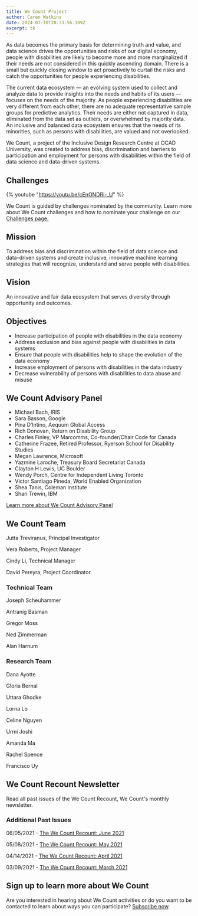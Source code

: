 ```yaml
---
title: We Count Project
author: Caren Watkins
date: 2024-07-10T20:33:56.109Z
excerpt: tk
---
```

As data becomes the primary basis for determining truth and value, and data science drives the opportunities and risks of our digital economy, people with disabilities are likely to become more and more marginalized if their needs are not considered in this quickly ascending domain. There is a small but quickly closing window to act proactively to curtail the risks and catch the opportunities for people experiencing disabilities.

The current data ecosystem — an evolving system used to collect and analyze data to provide insights into the needs and habits of its users — focuses on the needs of the majority. As people experiencing disabilities are very different from each other, there are no adequate representative sample groups for predictive analytics. Their needs are either not captured in data, eliminated from the data set as outliers, or overwhelmed by majority data. An inclusive and balanced data ecosystem ensures that the needs of its minorities, such as persons with disabilities, are valued and not overlooked.

We Count, a project of the Inclusive Design Research Centre at OCAD University, was created to address bias, discrimination and barriers to participation and employment for persons with disabilities within the field of data science and data-driven systems.

## Challenges

{% youtube "https://youtu.be/cEnONDRi-_U" %}

We Count is guided by challenges nominated by the community. Learn more about We Count challenges and how to nominate your challenge on our[ Challenges page.](https://wecount.inclusivedesign.ca/inclusion-challenges)

## Mission

To address bias and discrimination within the field of data science and data-driven systems and create inclusive, innovative machine learning strategies that will recognize, understand and serve people with disabilities.

## Vision

An innovative and fair data ecosystem that serves diversity through opportunity and outcomes.

## Objectives

* Increase participation of people with disabilities in the data economy
* Address exclusion and bias against people with disabilities in data systems
* Ensure that people with disabilities help to shape the evolution of the data economy
* Increase employment of persons with disabilities in the data industry
* Decrease vulnerability of persons with disabilities to data abuse and misuse

## We Count Advisory Panel

* Michael Bach, IRIS
* Sara Basson, Google
* Pina D’Intino, Aequum Global Access
* Rich Donovan, Return on Disability Group
* Charles Finley, VP Marcomms, Co-founder/Chair Code for Canada
* Catherine Frazee, Retired Professor, Ryerson School for Disability Studies
* Megan Lawrence, Microsoft
* Yazmine Laroche, Treasury Board Secretariat Canada
* Clayton H Lewis, UC Boulder
* Wendy Porch, Centre for Independent Living Toronto
* Victor Santiago Pineda, World Enabled Organization
* Shea Tanis, Coleman Institute
* Shari Trewin, IBM

[Learn more about We Count Advisory Panel](/advisory-panel/)

## We Count Team

Jutta Treviranus, Principal Investigator

Vera Roberts, Project Manager

Cindy Li, Technical Manager

David Pereyra, Project Coordinator

### Technical Team

Joseph Scheuhammer

Antranig Basman

Gregor Moss

Ned Zimmerman

Alan Harnum

### Research Team

Dana Ayotte

Gloria Bernal

Uttara Ghodke

Lorna Lo

Celine Nguyen

Urmi Joshi

Amanda Ma

Rachel Spence

Francisco Uy

## W﻿e Count Recount Newsletter

Read all past issues of the We Count Recount, We Count's monthly newsletter.

<style type="text/css">
<!--
.display_archive {font-family: arial,verdana; font-size: 18px;}
.campaign {line-height: 125%; margin: 5px;}
//-->
</style>

<script language="javascript" src="//ocadu.us6.list-manage.com/generate-js/?u=df09b45913649b12f2a2aef66&fid=22913&show=1000" type="text/javascript"></script>

### Additional Past Issues

06/05/2021 - [T﻿he We Count Recount: June 2021](https://wecount.inclusivedesign.ca/uploads/the-we-count-recount_-june-2021_accessible.docx)

05/08/2021 - [T﻿he We Count Recount: May 2021](https://wecount.inclusivedesign.ca/uploads/the-we-count-recount_-may-2021_accessible.docx)

04/14/2021 - [T﻿he We Count Recount: April 2021](https://wecount.inclusivedesign.ca/uploads/the-we-count-recount_-april-2021_accessible.docx)

03/09/2021 - [T﻿he We Count Recount: March 2021](https://wecount.inclusivedesign.ca/uploads/the-we-count-recount_-march-2021_accessible.docx)

## Sign up to learn more about We Count

Are you interested in hearing about We Count activities or do you want to be contacted to learn about ways you can participate? [Subscribe now](http://eepurl.com/hBMRev).
